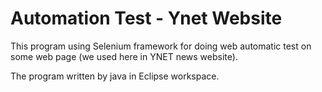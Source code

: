 # Automation Test - Ynet Website

This program using Selenium framework for doing web automatic test on some web page
(we used here in YNET news website).

The program written by java in Eclipse workspace.
